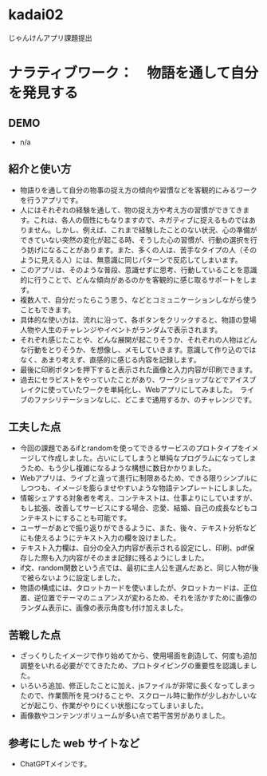 # kadai02
じゃんけんアプリ課題提出

# ナラティブワーク：　物語を通して自分を発見する

## DEMO

  - n/a

## 紹介と使い方

  - 物語りを通して自分の物事の捉え方の傾向や習慣などを客観的にみるワークを行うアプリです。
  - 人にはそれぞれの経験を通して、物の捉え方や考え方の習慣ができてきます。これは、各人の個性にもなりますので、ネガティブに捉えるものではありません。しかし、例えば、これまで経験したことのない状況、心の準備ができていない突然の変化が起こる時、そうした心の習慣が、行動の選択を行う妨げになることがあります。また、多くの人は、苦手なタイプの人（そのように見える人）には、無意識に同じパターンで反応してしまいます。
  - このアプリは、そのような普段、意識せずに思考、行動していることを意識的に行うことで、どんな傾向があるのかを客観的に感じ取るサポートをします。
  - 複数人で、自分だったらこう思う、などとコミュニケーションしながら使うこともできます。
  - 具体的な使い方は、流れに沿って、各ボタンをクリックすると、物語の登場人物や人生のチャレンジやイベントがランダムで表示されます。
  - それぞれ感じたことや、どんな展開が起こりそうか、それぞれの人物はどんな行動をとりそうか、を想像し、メモしていきます。意識して作り込のではなく、あまり考えず、直感的に感じる内容を記録します。
  - 最後に印刷ボタンを押下すると表示された画像と入力内容が印刷できます。
  - 過去にセラピストをやっていたことがあり、ワークショップなどでアイスブレイクに使っていたワークを単純化し、Webアプリにしてみました。　ライブのファシリテーションなしに、どこまで通用するか、のチャレンジです。


## 工夫した点

  - 今回の課題であるifとrandomを使ってできるサービスのプロトタイプをイメージして作成しました。占いにしてしまうと単純なプログラムになってしまうため、もう少し複雑になるような構想に数日かかりました。
  - Webアプリは、ライブと違って進行に制限あるため、できる限りシンプルにしつつも、イメージを膨らませやすいような物語テンプレートにしました。
  - 情報シェアする対象者を考え、コンテキストは、仕事よりにしていますが、もし拡張、改善してサービスにする場合、恋愛、結婚、自己の成長などもコンテキストにすることも可能です。
  - ユーザーがあとで振り返りができるように、また、後々、テキスト分析などにも使えるようにテキスト入力の欄を設けました。
  - テキスト入力欄は、自分の全入力内容が表示される設定にし、印刷、pdf保存した際も入力内容がそのまま記録に残るようにしました。
  - if文、random関数という点では、最初に主人公を選んだあと、同じ人物が後で被らないように設定しました。
  - 物語の構成には、タロットカードを使いましたが、タロットカードは、正位置、逆位置でテーマのニュアンスが変わるため、それを活かすために画像のランダム表示に、画像の表示角度も付け加えました。

## 苦戦した点

  - ざっくりしたイメージで作り始めてから、使用場面を創造して、何度も追加調整をいれる必要がでてきたため、プロトタイピングの重要性を認識しました。
  - いろいろ追加、修正したことに加え、jsファイルが非常に長くなってしまったので、作業箇所を見つけることや、スクロール時に動作が少しおかしいなどが起こり、作業がやりにくい状態になってしまいました。
  - 画像数やコンテンツボリュームが多い点で若干苦労がありました。

## 参考にした web サイトなど

  - ChatGPTメインです。

